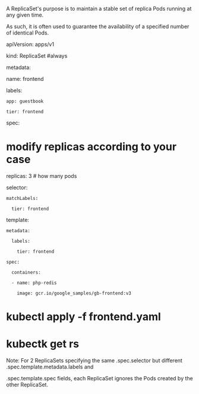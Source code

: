 A ReplicaSet's purpose is to maintain a stable set of replica Pods running at any given time.

As such, it is often used to guarantee the availability of a specified number of identical Pods.


apiVersion: apps/v1

kind: ReplicaSet   #always

metadata:

  name: frontend
  
  labels:
  
    app: guestbook
    
    tier: frontend

spec:

  # modify replicas according to your case
  
  replicas: 3    # how many pods 
  
  selector:
  
    matchLabels:
    
      tier: frontend
  
  template:
    
    metadata:
    
      labels:
      
        tier: frontend
    
    spec:
    
      containers:
      
      - name: php-redis
      
        image: gcr.io/google_samples/gb-frontend:v3

# kubectl apply -f frontend.yaml

# kubectk get rs

Note: For 2 ReplicaSets specifying the same .spec.selector but different .spec.template.metadata.labels and 

.spec.template.spec fields, each ReplicaSet ignores the Pods created by the other ReplicaSet.

